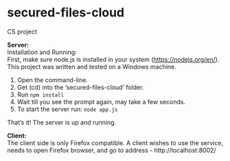 # secured-files-cloud
CS project

<strong>Server:</strong><br>
Installation and Running:<br>
First, make sure node.js is installed in your system (https://nodejs.org/en/).<br>
This project was written and tested on a Windows machine.<br>

1. Open the command-line.
2. Get (cd) into the ‘secured-files-cloud’ folder.
3. Run <code>npm install</code>
4. Wait till you see the prompt again, may take a few seconds.
5. To start the server run: <code>node app.js</code>

That’s it! The server is up and running.

<strong>Client:</strong><br>
The client side is only Firefox compatible.
A client wishes to use the service, needs to open Firefox browser, and go to address - http://localhost:8002/

